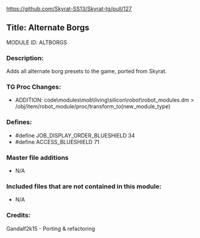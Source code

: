 https://github.com/Skyrat-SS13/Skyrat-tg/pull/127

## Title: Alternate Borgs

MODULE ID: ALTBORGS

### Description:

Adds all alternate borg presets to the game, ported from Skyrat.

### TG Proc Changes:
- ADDITION: code\modules\mob\living\silicon\robot\robot_modules.dm > /obj/item/robot_module/proc/transform_to(new_module_type)

### Defines:

- #define JOB_DISPLAY_ORDER_BLUESHIELD 34
- #define ACCESS_BLUESHIELD 71

### Master file additions

- N/A

### Included files that are not contained in this module:

- N/A

### Credits:

Gandalf2k15 - Porting & refactoring

